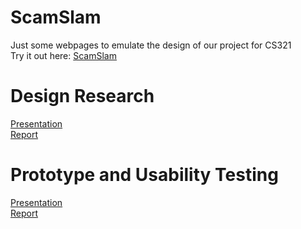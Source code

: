 # ScamSlam
Just some webpages to emulate the design of our project for CS321  
Try it out here: [ScamSlam](detected.html)  

# Design Research  
[Presentation](./docs/Project2H.pdf)  
[Report](./docs/Project2I.pdf)  

# Prototype and Usability Testing  
[Presentation](./docs/Project3F.pdf)  
[Report](./docs/Project3G.pdf)
